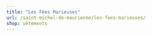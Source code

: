 ```yaml
---
title: "Les Fées Marieuses"
url: /saint-michel-de-maurienne/les-fees-marieuses/
shop: vêtements
---
```

